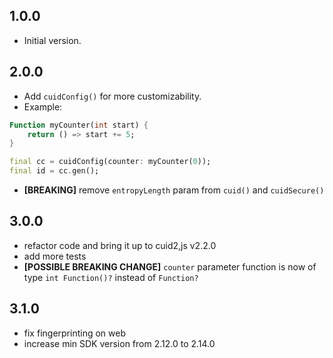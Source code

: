 ## 1.0.0

- Initial version.

## 2.0.0

- Add `cuidConfig()` for more customizability.
- Example:

```dart
Function myCounter(int start) {
    return () => start += 5;
}

final cc = cuidConfig(counter: myCounter(0));
final id = cc.gen();
```

- **[BREAKING]** remove `entropyLength` param from `cuid()` and `cuidSecure()`

## 3.0.0

- refactor code and bring it up to cuid2,js v2.2.0
- add more tests
- **[POSSIBLE BREAKING CHANGE]** `counter` parameter function is now of type `int Function()?` instead of `Function?`

## 3.1.0

- fix fingerprinting on web
- increase min SDK version from 2.12.0 to 2.14.0
